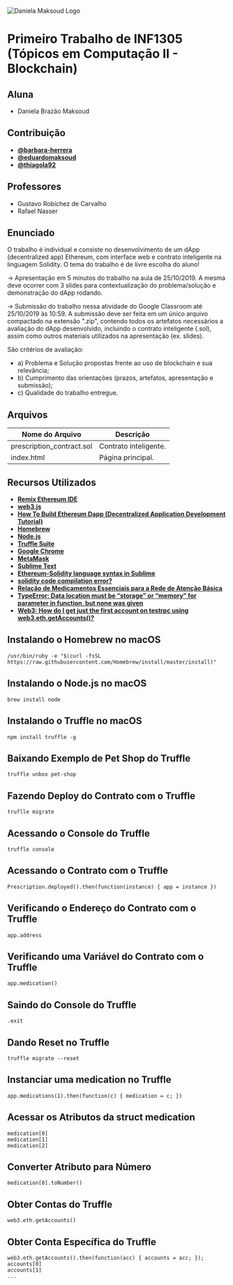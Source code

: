 ![Daniela Maksoud Logo](http://sempregatas.com.br/imagens/Logo.png)

# Primeiro Trabalho de INF1305 (Tópicos em Computação II - Blockchain)

## Aluna

- Daniela Brazão Maksoud

## Contribuição

- **[@barbara-herrera](https://github.com/barbara-herrera)**
- **[@eduardomaksoud](https://github.com/eduardomaksoud)**
- **[@thiagola92](https://github.com/thiagola92)**

## Professores

- Gustavo Robichez de Carvalho
- Rafael Nasser

## Enunciado

O trabalho é individual e consiste no desenvolvimento de um dApp (decentralized app) Ethereum, com interface web e contrato inteligente na linguagem Solidity. O tema do trabalho é de livre escolha do aluno!

-> Apresentação em 5 minutos do trabalho na aula de 25/10/2019. A mesma deve ocorrer com 3 slides para contextualização do problema/solução e demonstração do dApp rodando. 

-> Submissão do trabalho nessa atividade do Google Classroom até 25/10/2019 às 10:59. A submissão deve ser feita em um único arquivo compactado na extensão ".zip", contendo todos os artefatos necessários a avaliação do dApp desenvolvido, incluindo o contrato inteligente (.sol), assim como outros materiais utilizados na apresentação (ex. slides).

São critérios de avaliação: 
- a) Problema e Solução propostas frente ao uso de blockchain e sua relevância;
- b) Cumprimento das orientações (prazos, artefatos, apresentação e submissão);
- c) Qualidade do trabalho entregue.

## Arquivos

| Nome do Arquivo | Descrição |
| ------------- | ------------- |
| prescription_contract.sol  | Contrato inteligente. |
| index.html | Página principal.  |

## Recursos Utilizados

- **[Remix Ethereum IDE](https://remix.ethereum.org/)**
- **[web3.js](https://web3js.readthedocs.io/)**
- **[How To Build Ethereum Dapp (Decentralized Application Development Tutorial)](https://www.youtube.com/watch?v=3681ZYbDSSk&feature=youtu.be)**
- **[Homebrew](https://brew.sh/index_pt-br)**
- **[Node.js](https://nodejs.org/en/)**
- **[Truffle Suite](https://www.trufflesuite.com/)**
- **[Google Chrome](https://www.google.com/intl/pt-BR/chrome/)**
- **[MetaMask](https://metamask.io/)**
- **[Sublime Text](https://www.sublimetext.com/)**
- **[Ethereum-Solidity language syntax in Sublime](https://medium.com/coinmonks/ethereum-solidity-language-syntax-in-sublime-1532e6f3646d)**
- **[solidity code compilation error?](https://ethereum.stackexchange.com/questions/66104/solidity-code-compilation-error)**
- **[Relação de Medicamentos Essenciais para a Rede de Atenção Básica](http://www2.fm.usp.br/gdc/docs/cseb_17_REMUME_Rede_Basica.pdf)**
- **[TypeError: Data location must be “storage” or “memory” for parameter in function, but none was given
](https://ethereum.stackexchange.com/questions/63294/typeerror-data-location-must-be-storage-or-memory-for-parameter-in-function)**
- **[Web3: How do I get just the first account on testrpc using web3.eth.getAccounts()?
](https://ethereum.stackexchange.com/questions/31967/web3-how-do-i-get-just-the-first-account-on-testrpc-using-web3-eth-getaccounts)**

## Instalando o Homebrew no macOS

```
/usr/bin/ruby -e "$(curl -fsSL https://raw.githubusercontent.com/Homebrew/install/master/install)"
```

## Instalando o Node.js no macOS

```
brew install node
```

## Instalando o Truffle no macOS

```
npm install truffle -g
```

## Baixando Exemplo de Pet Shop do Truffle

```
truffle unbox pet-shop
```

## Fazendo Deploy do Contrato com o Truffle

```
truflle migrate
```

## Acessando o Console do Truffle

```
truffle console
```

## Acessando o Contrato com o Truffle

``` 
Prescription.deployed().then(function(instance) { app = instance })
```

## Verificando o Endereço do Contrato com o Truffle

```
app.address
```

## Verificando uma Variável do Contrato com o Truffle

```
app.medication()
```

## Saindo do Console do Truffle

```
.exit
```

## Dando Reset no Truffle

```
truffle migrate --reset
```

## Instanciar uma medication no Truffle

```
app.medications(1).then(function(c) { medication = c; })
```

## Acessar os Atributos da struct medication

```
medication[0]
medication[1]
medication[2]
```

## Converter Atributo para Número

```
medication[0].toNumber()
```

## Obter Contas do Truffle

```
web3.eth.getAccounts()
```

## Obter Conta Específica do Truffle

```
web3.eth.getAccounts().then(function(acc) { accounts = acc; });
accounts[0]
accounts[1]
...
```
